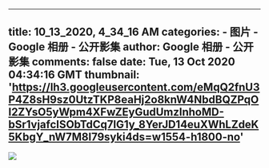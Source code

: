 
---
title: 10_13_2020, 4_34_16 AM
categories: 
    - 图片
    - Google 相册 - 公开影集
author: Google 相册 - 公开影集
comments: false
date: Tue, 13 Oct 2020 04:34:16 GMT
thumbnail: 'https://lh3.googleusercontent.com/eMqQ2fnU3P4Z8sH9sz0UtzTKP8eaHj2o8knW4NbdBQZPqOI2ZYsO5yWpm4XFwZEyGudUmzInhoMD-bSr1vjafcISObTdCq7lG1y_8YerJD14euXWhLZdeK5KbgY_nW7M8l79syki4ds=w1554-h1800-no'
---

<div>   
<img src="https://lh3.googleusercontent.com/eMqQ2fnU3P4Z8sH9sz0UtzTKP8eaHj2o8knW4NbdBQZPqOI2ZYsO5yWpm4XFwZEyGudUmzInhoMD-bSr1vjafcISObTdCq7lG1y_8YerJD14euXWhLZdeK5KbgY_nW7M8l79syki4ds=w1554-h1800-no" style="max-width: 100%;" referrerpolicy="no-referrer">  
</div>
            
